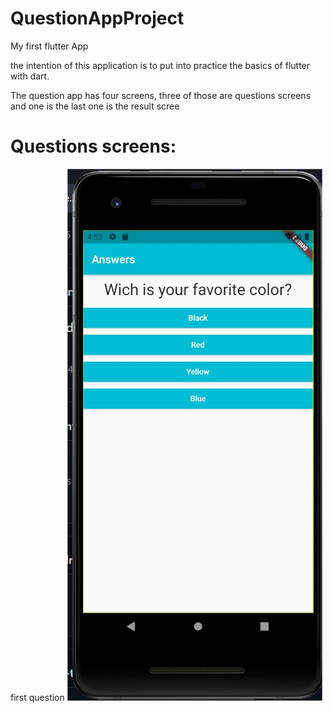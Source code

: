 # QuestionAppProject 
My first flutter App


the intention of this application is to put into practice the basics of flutter with dart.

The question app has four screens, three of those are questions screens and one is the last one is the result scree

# Questions screens:
first question
![First question](https://github.com/EAbeier/QuestionAppProject/blob/main/readme_images/screen1.jpg)

